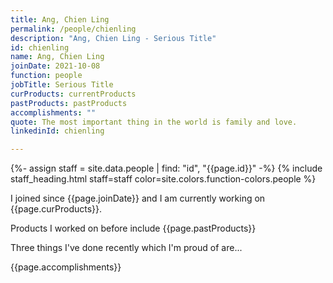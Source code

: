 ```yaml
---
title: Ang, Chien Ling
permalink: /people/chienling
description: "Ang, Chien Ling - Serious Title"
id: chienling
name: Ang, Chien Ling
joinDate: 2021-10-08
function: people
jobTitle: Serious Title
curProducts: currentProducts
pastProducts: pastProducts
accomplishments: ""
quote: The most important thing in the world is family and love.
linkedinId: chienling

---
```


{%- assign staff = site.data.people | find: "id", "{{page.id}}" -%}
{% include staff_heading.html staff=staff color=site.colors.function-colors.people %}

<p>I joined since {{page.joinDate}} and I am currently working on {{page.curProducts}}.</p>

<p>Products I worked on before include {{page.pastProducts}}</p>

<p>Three things I've done recently which I'm proud of are...</p>
{{page.accomplishments}}
